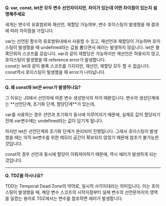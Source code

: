 **Q. var, const, let은 모두 변수 선언자이지만, 차이가 있는데 어떤 차이점이 있는지 설명해주세요**

<aside>
세개는 변수의 유효범위와 재선언, 재할당 가능여부, 변수 호이스팅이 발생했을 때 결과에 따라 차이점을 가집니다. 

var는 선언된 함수의 유효범위내에서 사용할 수 있고, 재선언과 재할당이 가능하며 호이스팅이 발생했을 때 undefined라는 값을 뿜으면서 에러는 발생하지 않습니다. 
let은 블록단위의 스코프를 갖습니다. var과 같이 재할당은 가능하지만 재선언은 허용되지 않고, 호이스팅이 발생했을 때 reference error가 발생합니다.   
const는 let과 같이 블록 스코프를 가지지만, 재선언, 재할당 모두 할 수 없습니다. const역시 호이스팅이 발생했을 때 error가 나타납니다.
</aside>

<hr>

**Q. 왜 const와 let은 error가 발생하나요?**

<aside>
그 이유는 JS에서 선언자에 따른 변수 생성방식의 차이 때문입니다. 
변수의 생성단계에는 **선언단계, 초기화 단계, 할당단계**가 있는데, 

var를 사용하는 경우 선언과 초기화가 동시에 이루어지기 때문에, 실제로 값이 할당되기전에 var변수에는 undefined라는 값이 담기게 됩니다. 

하지만 let은 선언단계와 초기화 단계가 분리되어 진행됩니다. 그래서 호이스팅이 발생했을 때는 아직 let변수를 위한 메모리 공간이 확보되지 않았기 때문에 참조가 불가능한 것입니다. 

const의 경우 선언과 동시에 할당이 이뤄져야하기 때문에, 역시 에러가 발생하게 되는 것입니다.
</aside>

<hr>

**Q. TDZ을 아시나요?** 

<aside>
TDD는 Temporal Dead Zone의 약어로, 일시적 사각지대라는 의미입니다. 
이는 호이스팅이 발생했을 때, 해당 변수 스코프의 시작지점부터 실제 변수의 선언문까지의 영역을 일컫는 용어로 TDZ에서는 변수를 참조하면 에러가 발생합니다.
</aside>

